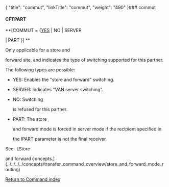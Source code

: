 {
    "title": "commut",
    "linkTitle": "commut",
    "weight": "490"
}### <span id="commut"></span>commut

#### CFTPART

**\[COMMUT = {<u>YES</u> | NO | SERVER
| PART }\] **

Only applicable for a store and
forward site, and indicates the type of switching supported for this partner.

The following types are possible:

-   YES: Enables the "store and forward" switching.
-   SERVER: Indicates "VAN server switching".
-   NO: Switching
    is refused for this partner.
-   PART: The store
    and forward mode is forced in server mode if the recipient specified in
    the IPART parameter is not the final receiver.

See   [Store
and forward concepts.](../../../../concepts/transfer_command_overview/store_and_forward_mode_routing)

[Return to Command index](../../)
